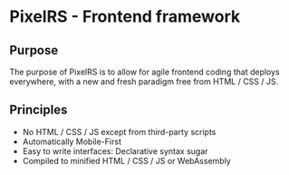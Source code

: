 # PixelRS - Frontend framework

## Purpose

The purpose of PixelRS is to allow for agile frontend coding that deploys everywhere, with a new and fresh paradigm free from HTML / CSS / JS.

## Principles

- No HTML / CSS / JS except from third-party scripts
- Automatically Mobile-First
- Easy to write interfaces: Declarative syntax sugar
- Compiled to minified HTML / CSS / JS or WebAssembly
